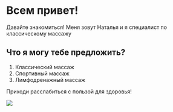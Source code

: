 # Всем привет!

Давайте знакомиться! Меня зовут Наталья и я специалист по классическому массажу

## Что я могу тебе предложить?

1. Классический массаж
2. Спортивный массаж
3. Лимфодренажный массаж


Приходи расслабиться с пользой для здоровья!

![ ](https://lifebc.ru/wp-content/uploads/2022/10/zaglushka2-2.jpeg)